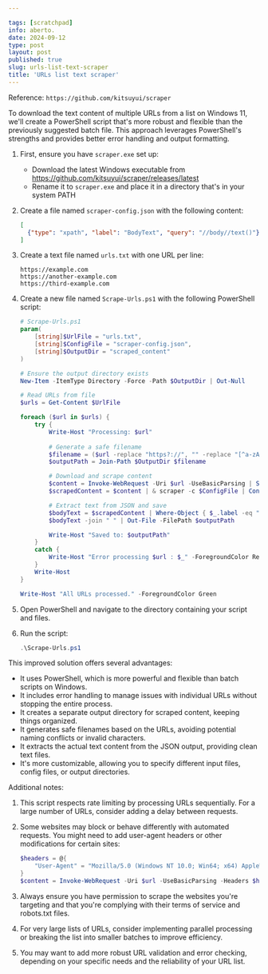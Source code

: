 ```yaml
---

tags: [scratchpad]
info: aberto.
date: 2024-09-12
type: post
layout: post
published: true
slug: urls-list-text-scraper
title: 'URLs list text scraper'
---
```


Reference: `https://github.com/kitsuyui/scraper`

To download the text content of multiple URLs from a list on Windows 11, we'll create a PowerShell script that's more robust and flexible than the previously suggested batch file. This approach leverages PowerShell's strengths and provides better error handling and output formatting.

1. First, ensure you have `scraper.exe` set up:
   - Download the latest Windows executable from https://github.com/kitsuyui/scraper/releases/latest
   - Rename it to `scraper.exe` and place it in a directory that's in your system PATH

2. Create a file named `scraper-config.json` with the following content:
   ```json
   [
     {"type": "xpath", "label": "BodyText", "query": "//body//text()"}
   ]
   ```

3. Create a text file named `urls.txt` with one URL per line:
   ```
   https://example.com
   https://another-example.com
   https://third-example.com
   ```

4. Create a new file named `Scrape-Urls.ps1` with the following PowerShell script:

   ```powershell
   # Scrape-Urls.ps1
   param(
       [string]$UrlFile = "urls.txt",
       [string]$ConfigFile = "scraper-config.json",
       [string]$OutputDir = "scraped_content"
   )

   # Ensure the output directory exists
   New-Item -ItemType Directory -Force -Path $OutputDir | Out-Null

   # Read URLs from file
   $urls = Get-Content $UrlFile

   foreach ($url in $urls) {
       try {
           Write-Host "Processing: $url"
           
           # Generate a safe filename
           $filename = ($url -replace "https?://", "" -replace "[^a-zA-Z0-9]+", "_") + ".txt"
           $outputPath = Join-Path $OutputDir $filename

           # Download and scrape content
           $content = Invoke-WebRequest -Uri $url -UseBasicParsing | Select-Object -ExpandProperty Content
           $scrapedContent = $content | & scraper -c $ConfigFile | ConvertFrom-Json

           # Extract text from JSON and save
           $bodyText = $scrapedContent | Where-Object { $_.label -eq "BodyText" } | Select-Object -ExpandProperty results
           $bodyText -join " " | Out-File -FilePath $outputPath

           Write-Host "Saved to: $outputPath"
       }
       catch {
           Write-Host "Error processing $url : $_" -ForegroundColor Red
       }
       Write-Host
   }

   Write-Host "All URLs processed." -ForegroundColor Green
   ```

5. Open PowerShell and navigate to the directory containing your script and files.

6. Run the script:
   ```powershell
   .\Scrape-Urls.ps1
   ```

This improved solution offers several advantages:

- It uses PowerShell, which is more powerful and flexible than batch scripts on Windows.
- It includes error handling to manage issues with individual URLs without stopping the entire process.
- It creates a separate output directory for scraped content, keeping things organized.
- It generates safe filenames based on the URLs, avoiding potential naming conflicts or invalid characters.
- It extracts the actual text content from the JSON output, providing clean text files.
- It's more customizable, allowing you to specify different input files, config files, or output directories.

Additional notes:

1. This script respects rate limiting by processing URLs sequentially. For a large number of URLs, consider adding a delay between requests.

2. Some websites may block or behave differently with automated requests. You might need to add user-agent headers or other modifications for certain sites:

   ```powershell
   $headers = @{
       "User-Agent" = "Mozilla/5.0 (Windows NT 10.0; Win64; x64) AppleWebKit/537.36 (KHTML, like Gecko) Chrome/91.0.4472.124 Safari/537.36"
   }
   $content = Invoke-WebRequest -Uri $url -UseBasicParsing -Headers $headers | Select-Object -ExpandProperty Content
   ```

3. Always ensure you have permission to scrape the websites you're targeting and that you're complying with their terms of service and robots.txt files.

4. For very large lists of URLs, consider implementing parallel processing or breaking the list into smaller batches to improve efficiency.

5. You may want to add more robust URL validation and error checking, depending on your specific needs and the reliability of your URL list.
